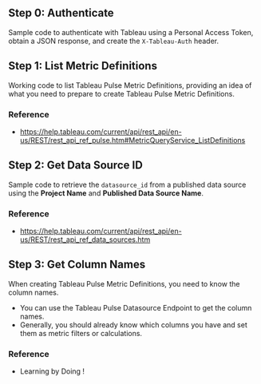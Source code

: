 ## Step 0: Authenticate

Sample code to authenticate with Tableau using a Personal Access Token, obtain a JSON response, and create the `X-Tableau-Auth` header.

## Step 1: List Metric Definitions

Working code to list Tableau Pulse Metric Definitions, providing an idea of what you need to prepare to create Tableau Pulse Metric Definitions.

### Reference
* https://help.tableau.com/current/api/rest_api/en-us/REST/rest_api_ref_pulse.htm#MetricQueryService_ListDefinitions

## Step 2: Get Data Source ID

Sample code to retrieve the `datasource_id` from a published data source using the **Project Name** and **Published Data Source Name**.

### Reference
* https://help.tableau.com/current/api/rest_api/en-us/REST/rest_api_ref_data_sources.htm

## Step 3: Get Column Names

When creating Tableau Pulse Metric Definitions, you need to know the column names.

* You can use the Tableau Pulse Datasource Endpoint to get the column names.
* Generally, you should already know which columns you have and set them as metric filters or calculations.

### Reference
* Learning by Doing !

